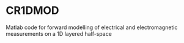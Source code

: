 # CR1DMOD
Matlab code for forward modelling of electrical and electromagnetic measurements on a 1D layered half-space
